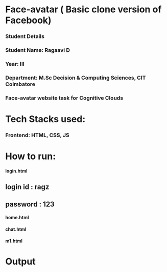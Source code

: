 # Face-avatar ( Basic clone version of Facebook)
### Student Details
### Student Name: Ragaavi D
### Year: III
### Department: M.Sc Decision & Computing Sciences, CIT Coimbatore
### Face-avatar website task for Cognitive Clouds
# Tech Stacks used:
### Frontend: HTML, CSS, JS
# How to run:
#### login.html
## login id : ragz
## password : 123
#### home.html
#### chat.html
#### m1.html
# Output
